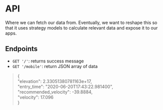 # API
Where we can fetch our data from. Eventually, we want to reshape this so that it uses strategy models to calculate relevant data and expose it to our apps.

## Endpoints
+ `GET '/'`: returns success message
+ `GET '/mobile'`: return JSON array of data
>{<br>
>   "elevation": 2.33051380781163e+17, <br>
>   "entry_time": "2020-06-20T17:43:22.981400", <br>
>   "recommended_velocity": -39.8884, <br>
>   "velocity": 17.096 <br>
>}